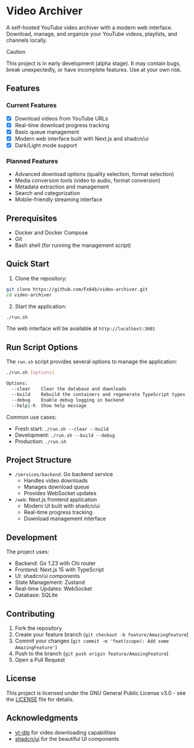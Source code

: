# Video Archiver

A self-hosted YouTube video archiver with a modern web interface. Download, manage, and organize your YouTube videos, playlists, and channels locally.

> [!CAUTION]
> This project is in early development (alpha stage). It may contain bugs, break unexpectedly, or have incomplete features. Use at your own risk.

## Features

### Current Features
- [x] Download videos from YouTube URLs
- [x] Real-time download progress tracking
- [x] Basic queue management
- [x] Modern web interface built with Next.js and shadcn/ui
- [x] Dark/Light mode support

### Planned Features
- Advanced download options (quality selection, format selection)
- Media conversion tools (video to audio, format conversion)
- Metadata extraction and management
- Search and categorization
- Mobile-friendly streaming interface

## Prerequisites

- Docker and Docker Compose
- Git
- Bash shell (for running the management script)

## Quick Start

1. Clone the repository:
```bash
git clone https://github.com/Fx64b/video-archiver.git
cd video-archiver
```

2. Start the application:
```bash
./run.sh
```

The web interface will be available at `http://localhost:3001`

## Run Script Options

The `run.sh` script provides several options to manage the application:

```bash
./run.sh [options]

Options:
  --clear    Clear the database and downloads
  --build    Rebuild the containers and regenerate TypeScript types
  --debug    Enable debug logging in backend
  --help|-h  Show help message
```

Common use cases:
- Fresh start: `./run.sh --clear --build`
- Development: `./run.sh --build --debug`
- Production: `./run.sh`

## Project Structure

- `/services/backend`: Go backend service
  - Handles video downloads
  - Manages download queue
  - Provides WebSocket updates
- `/web`: Next.js frontend application
  - Modern UI built with shadcn/ui
  - Real-time progress tracking
  - Download management interface

## Development

The project uses:
- Backend: Go 1.23 with Chi router
- Frontend: Next.js 15 with TypeScript
- UI: shadcn/ui components
- State Management: Zustand
- Real-time Updates: WebSocket
- Database: SQLite

## Contributing

1. Fork the repository
2. Create your feature branch (`git checkout -b feature/AmazingFeature`)
3. Commit your changes (`git commit -m 'feat(scope): Add some AmazingFeature'`)
4. Push to the branch (`git push origin feature/AmazingFeature`)
5. Open a Pull Request

## License

This project is licensed under the GNU General Public License v3.0 - see the [LICENSE](LICENSE) file for details.

## Acknowledgments

- [yt-dlp](https://github.com/yt-dlp/yt-dlp) for video downloading capabilities
- [shadcn/ui](https://ui.shadcn.com/) for the beautiful UI components